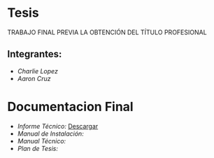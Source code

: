 # Tesis
TRABAJO FINAL PREVIA LA OBTENCIÓN DEL TÍTULO PROFESIONAL
## Integrantes: 

* *Charlie Lopez*
* *Aaron Cruz*

# Documentacion Final
* *Informe Técnico:* [Descargar](https://github.com/Arom96/Tesis/raw/main/Documentaci%C3%B3n/Informe_T%C3%A9cnico.pdf)
* *Manual de Instalación:*
* *Manual Técnico:*
* *Plan de Tesis:*
